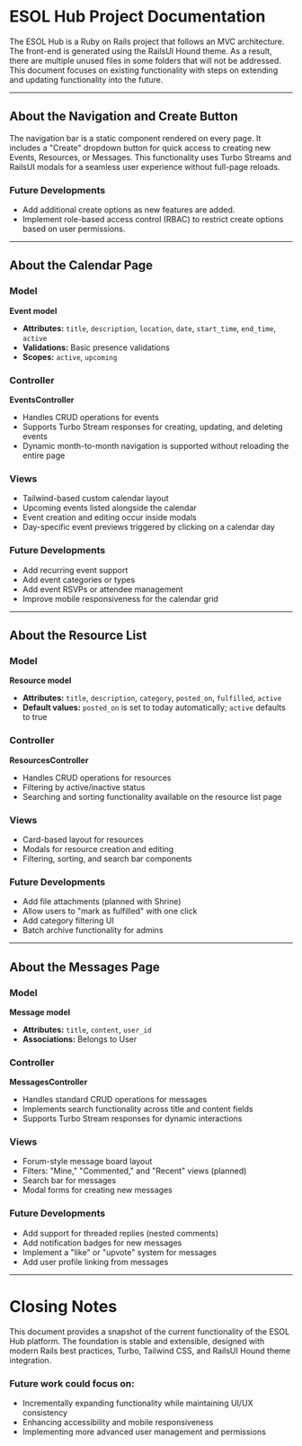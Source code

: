 # ESOL Hub Project Documentation

The ESOL Hub is a Ruby on Rails project that follows an MVC architecture. The front-end is generated using the RailsUI Hound theme. As a result, there are multiple unused files in some folders that will not be addressed. This document focuses on existing functionality with steps on extending and updating functionality into the future.

---

## About the Navigation and Create Button

The navigation bar is a static component rendered on every page. It includes a "Create" dropdown button for quick access to creating new Events, Resources, or Messages. This functionality uses Turbo Streams and RailsUI modals for a seamless user experience without full-page reloads.

### Future Developments
- Add additional create options as new features are added.
- Implement role-based access control (RBAC) to restrict create options based on user permissions.

---

## About the Calendar Page

### Model
**Event model**
- **Attributes:** `title`, `description`, `location`, `date`, `start_time`, `end_time`, `active`
- **Validations:** Basic presence validations
- **Scopes:** `active`, `upcoming`

### Controller
**EventsController**
- Handles CRUD operations for events
- Supports Turbo Stream responses for creating, updating, and deleting events
- Dynamic month-to-month navigation is supported without reloading the entire page

### Views
- Tailwind-based custom calendar layout
- Upcoming events listed alongside the calendar
- Event creation and editing occur inside modals
- Day-specific event previews triggered by clicking on a calendar day

### Future Developments
- Add recurring event support
- Add event categories or types
- Add event RSVPs or attendee management
- Improve mobile responsiveness for the calendar grid

---

## About the Resource List

### Model
**Resource model**
- **Attributes:** `title`, `description`, `category`, `posted_on`, `fulfilled`, `active`
- **Default values:** `posted_on` is set to today automatically; `active` defaults to true

### Controller
**ResourcesController**
- Handles CRUD operations for resources
- Filtering by active/inactive status
- Searching and sorting functionality available on the resource list page

### Views
- Card-based layout for resources
- Modals for resource creation and editing
- Filtering, sorting, and search bar components

### Future Developments
- Add file attachments (planned with Shrine)
- Allow users to \"mark as fulfilled\" with one click
- Add category filtering UI
- Batch archive functionality for admins

---

## About the Messages Page

### Model
**Message model**
- **Attributes:** `title`, `content`, `user_id`
- **Associations:** Belongs to User

### Controller
**MessagesController**
- Handles standard CRUD operations for messages
- Implements search functionality across title and content fields
- Supports Turbo Stream responses for dynamic interactions

### Views
- Forum-style message board layout
- Filters: \"Mine,\" \"Commented,\" and \"Recent\" views (planned)
- Search bar for messages
- Modal forms for creating new messages

### Future Developments
- Add support for threaded replies (nested comments)
- Add notification badges for new messages
- Implement a \"like\" or \"upvote\" system for messages
- Add user profile linking from messages

---

# Closing Notes

This document provides a snapshot of the current functionality of the ESOL Hub platform. The foundation is stable and extensible, designed with modern Rails best practices, Turbo, Tailwind CSS, and RailsUI Hound theme integration.

### Future work could focus on:
- Incrementally expanding functionality while maintaining UI/UX consistency
- Enhancing accessibility and mobile responsiveness
- Implementing more advanced user management and permissions
